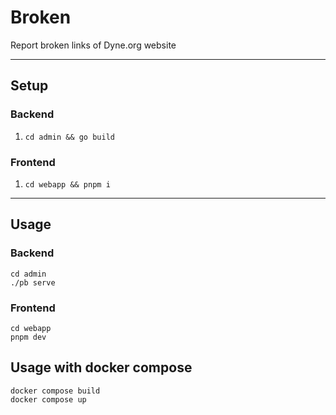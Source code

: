 # Broken

Report broken links of Dyne.org website

---

## Setup

### Backend

1. `cd admin && go build`

### Frontend

1. `cd webapp && pnpm i`

---

## Usage

### Backend

```
cd admin
./pb serve
```

### Frontend

```
cd webapp
pnpm dev
```

## Usage with docker compose

```
docker compose build
docker compose up
```
